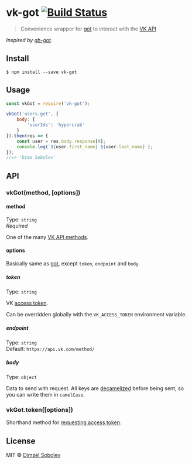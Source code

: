 # vk-got [![Build Status](https://travis-ci.org/dsblv/vk-got.svg?branch=master)](https://travis-ci.org/dsblv/vk-got)

> Convenience wrapper for [got](https://github.com/sindresorhus/got) to interact with the [VK API](https://vk.com/dev/methods)

*Inspired by [gh-got](https://github.com/sindresorhus/gh-got)*.


## Install

```
$ npm install --save vk-got
```


## Usage

```js
const vkGot = require('vk-got');

vkGot('users.get', {
	body: {
		'userIds': 'hypercrab'
	}
}).then(res => {
	const user = res.body.response[0];
	console.log(`${user.first_name} ${user.last_name}`);
});
//=> 'Dima Sobolev'
```


## API

### vkGot(method, [options])

#### method

Type: `string`  
*Required*

One of the many [VK API methods](https://vk.com/dev/methods).

#### options

Basically same as [got](https://github.com/sindresorhus/got), except `token`, `endpoint` and `body`.

##### token

Type: `string`

VK [access token](https://vk.com/dev/authentication).

Can be overridden globally with the `VK_ACCESS_TOKEN` environment variable.

##### endpoint

Type: `string`  
Default: `https://api.vk.com/method/`

##### body

Type: `object`

Data to send with request. All keys are [decamelized](https://github.com/dsblv/decamelize-keys) before being sent, so you can write them in `camelCase`.

### vkGot.token([options])

Shorthand method for [requesting access token](https://vk.com/dev/authentication).


## License

MIT © [Dimzel Sobolev](https://github.com/dsblv)
